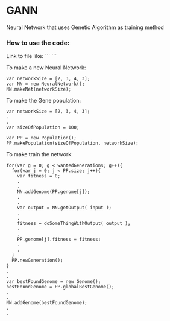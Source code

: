 # GANN
Neural Network that uses Genetic Algorithm as training method

<h3><b>How to use the code:</b></h3>
Link to file like:
```
<script src="GANN/NeuralNetwork.js"></script>
```

To make a new Neural Network:
```
var networkSize = [2, 3, 4, 3];
var NN = new NeuralNetwork();
NN.makeNet(networkSize);
```

To make the Gene population:
```
var networkSize = [2, 3, 4, 3];
.
.
var sizeOfPopulation = 100;

var PP = new Population();
PP.makePopulation(sizeOfPopulation, networkSize);
```


To make train the network:
```
for(var g = 0; g < wantedGenerations; g++){
  for(var j = 0; j < PP.size; j++){
    var fitness = 0;
    .
    .
    NN.addGenome(PP.genome[j]);
    .
    .
    var output = NN.getOutput( input );
    .
    .
    fitness = doSomeThingWithOutput( output );
    .
    .
    PP.genome[j].fitness = fitness;
    .
    .
  }
  PP.newGeneration();
}
.
.
var bestFoundGenome = new Genome();
bestFoundGenome = PP.globalBestGenome();
.
.
NN.addGenome(bestFoundGenome);
.
.
```
